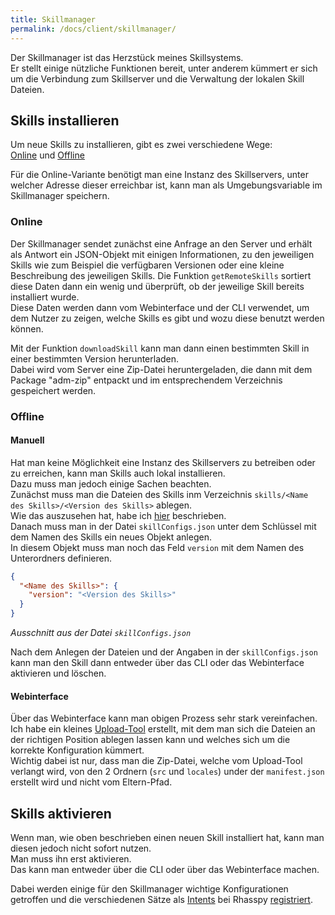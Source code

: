 ```yaml
---
title: Skillmanager
permalink: /docs/client/skillmanager/
---
```


Der Skillmanager ist das Herzstück meines Skillsystems.   
Er stellt einige nützliche Funktionen bereit, unter anderem kümmert er sich um die Verbindung zum Skillserver und die Verwaltung der lokalen Skill Dateien.  

## Skills installieren

Um neue Skills zu installieren, gibt es zwei verschiedene Wege:  
[Online](#online) und [Offline](#offline)  

Für die Online-Variante benötigt man eine Instanz des Skillservers, unter welcher Adresse dieser erreichbar ist, kann man als Umgebungsvariable im Skillmanager speichern.  

### Online

Der Skillmanager sendet zunächst eine Anfrage an den Server und erhält als Antwort ein JSON-Objekt mit einigen Informationen, zu den jeweiligen Skills wie zum Beispiel die verfügbaren Versionen oder eine kleine Beschreibung des jeweiligen Skills.
Die Funktion ``getRemoteSkills`` sortiert diese Daten dann ein wenig und überprüft, ob der jeweilige Skill bereits installiert wurde.  
Diese Daten werden dann vom Webinterface und der CLI verwendet, um dem Nutzer zu zeigen, welche Skills es gibt und wozu diese benutzt werden können.  
  
Mit der Funktion ``downloadSkill`` kann man dann einen bestimmten Skill in einer bestimmten Version herunterladen.  
Dabei wird vom Server eine Zip-Datei heruntergeladen, die dann mit dem Package "adm-zip" entpackt und im entsprechendem Verzeichnis gespeichert werden.  
  
[//]: # (- Skills bei Rhasspy registrieren)

[//]: # (- active und version-flag setzen)


### Offline

#### Manuell
Hat man keine Möglichkeit eine Instanz des Skillservers zu betreiben oder zu erreichen, kann man Skills auch lokal installieren.  
Dazu muss man jedoch einige Sachen beachten.  
Zunächst muss man die Dateien des Skills inm Verzeichnis ``skills/<Name des Skills>/<Version des Skills>`` ablegen.  
Wie das auszusehen hat, habe ich [hier](./../skill/instruction.md#ordner-anlegen) beschrieben.  
Danach muss man in der Datei ``skillConfigs.json`` unter dem Schlüssel mit dem Namen des Skills ein neues Objekt anlegen.  
In diesem Objekt muss man noch das Feld ``version`` mit dem Namen des Unterordners definieren.  
````json
{
  "<Name des Skills>": {
    "version": "<Version des Skills>"
  }
}
````
*Ausschnitt aus der Datei ``skillConfigs.json``*  
  
Nach dem Anlegen der Dateien und der Angaben in der ``skillConfigs.json`` kann man den Skill dann entweder über das CLI oder das Webinterface aktivieren und löschen.  

#### Webinterface
Über das Webinterface kann man obigen Prozess sehr stark vereinfachen.  
Ich habe ein kleines [Upload-Tool](./webinterface.md#upload) erstellt, mit dem man sich die Dateien an der richtigen Position ablegen lassen kann und welches sich um die korrekte Konfiguration kümmert.  
Wichtig dabei ist nur, dass man die Zip-Datei, welche vom Upload-Tool verlangt wird, von den 2 Ordnern (``src`` und ``locales``) under der ``manifest.json`` erstellt wird und nicht vom Eltern-Pfad.  


## Skills aktivieren

Wenn man, wie oben beschrieben einen neuen Skill installiert hat, kann man diesen jedoch nicht sofort nutzen.  
Man muss ihn erst aktivieren.  
Das kann man entweder über die CLI oder über das Webinterface machen.  

Dabei werden einige für den Skillmanager wichtige Konfigurationen getroffen und die verschiedenen Sätze als [Intents](./rhasspy.md#neue-intents-hinzufgen) bei Rhasspy [registriert](./rhasspy.md#rhasspy-trainieren).  

[//]: # (TODO link zum rhasspy api docu von mir)
[//]: # (TODO links zur cli und zu webinterface)
[//]: # (TODO link zum Skillserver.md)
[//]: # (TODO damit gelb--------------------------------------------------------------------------------------------------------------------)

[//]: # (## Skills löschen)

[//]: # (- Skills bei Rhasspy abmelden)

[//]: # (- locale dateien löschen)

[//]: # (- skillConfigs.json bereinigen)

[//]: # ()
[//]: # (## Details auslesen)

[//]: # (- Manifest.json)

[//]: # (- locale files)

[//]: # (## Skills registrieren)

[//]: # (- Rhasspy API)

[//]: # (- Rhasspy Train)